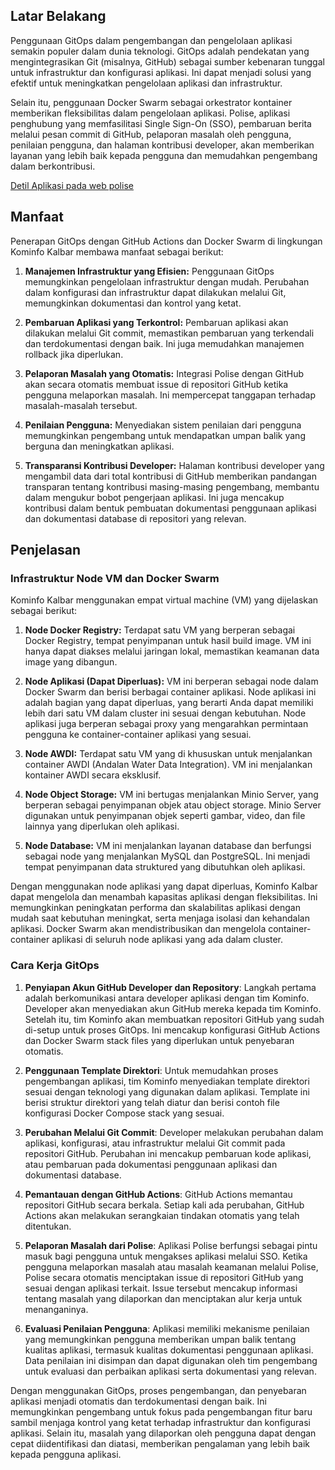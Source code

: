 ## Latar Belakang

Penggunaan GitOps dalam pengembangan dan pengelolaan aplikasi semakin populer dalam dunia teknologi. GitOps adalah pendekatan yang mengintegrasikan Git (misalnya, GitHub) sebagai sumber kebenaran tunggal untuk infrastruktur dan konfigurasi aplikasi. Ini dapat menjadi solusi yang efektif untuk meningkatkan pengelolaan aplikasi dan infrastruktur.

Selain itu, penggunaan Docker Swarm sebagai orkestrator kontainer memberikan fleksibilitas dalam pengelolaan aplikasi. Polise, aplikasi penghubung yang memfasilitasi Single Sign-On (SSO), pembaruan berita melalui pesan commit di GitHub, pelaporan masalah oleh pengguna, penilaian pengguna, dan halaman kontribusi developer, akan memberikan layanan yang lebih baik kepada pengguna dan memudahkan pengembang dalam berkontribusi.

[Detil Aplikasi pada web polise](https://ibb.co/0XXgTff)

## Manfaat

Penerapan GitOps dengan GitHub Actions dan Docker Swarm di lingkungan Kominfo Kalbar membawa manfaat sebagai berikut:

1. **Manajemen Infrastruktur yang Efisien:** Penggunaan GitOps memungkinkan pengelolaan infrastruktur dengan mudah. Perubahan dalam konfigurasi dan infrastruktur dapat dilakukan melalui Git, memungkinkan dokumentasi dan kontrol yang ketat.

2. **Pembaruan Aplikasi yang Terkontrol:** Pembaruan aplikasi akan dilakukan melalui Git commit, memastikan pembaruan yang terkendali dan terdokumentasi dengan baik. Ini juga memudahkan manajemen rollback jika diperlukan.

3. **Pelaporan Masalah yang Otomatis:** Integrasi Polise dengan GitHub akan secara otomatis membuat issue di repositori GitHub ketika pengguna melaporkan masalah. Ini mempercepat tanggapan terhadap masalah-masalah tersebut.

4. **Penilaian Pengguna:** Menyediakan sistem penilaian dari pengguna memungkinkan pengembang untuk mendapatkan umpan balik yang berguna dan meningkatkan aplikasi.

5. **Transparansi Kontribusi Developer:** Halaman kontribusi developer yang mengambil data dari total kontribusi di GitHub memberikan pandangan transparan tentang kontribusi masing-masing pengembang, membantu dalam mengukur bobot pengerjaan aplikasi. Ini juga mencakup kontribusi dalam bentuk pembuatan dokumentasi penggunaan aplikasi dan dokumentasi database di repositori yang relevan.

## Penjelasan

### Infrastruktur Node VM dan Docker Swarm

Kominfo Kalbar menggunakan empat virtual machine (VM) yang dijelaskan sebagai berikut:

1. **Node Docker Registry:** Terdapat satu VM yang berperan sebagai Docker Registry, tempat penyimpanan untuk hasil build image. VM ini hanya dapat diakses melalui jaringan lokal, memastikan keamanan data image yang dibangun.

2. **Node Aplikasi (Dapat Diperluas):** VM ini berperan sebagai node dalam Docker Swarm dan berisi berbagai container aplikasi. Node aplikasi ini adalah bagian yang dapat diperluas, yang berarti Anda dapat memiliki lebih dari satu VM dalam cluster ini sesuai dengan kebutuhan. Node aplikasi juga berperan sebagai proxy yang mengarahkan permintaan pengguna ke container-container aplikasi yang sesuai.

3. **Node AWDI:** Terdapat satu VM yang di khususkan untuk menjalankan container AWDI (Andalan Water Data Integration). VM ini menjalankan kontainer AWDI secara eksklusif.

4. **Node Object Storage:** VM ini bertugas menjalankan Minio Server, yang berperan sebagai penyimpanan objek atau object storage. Minio Server digunakan untuk penyimpanan objek seperti gambar, video, dan file lainnya yang diperlukan oleh aplikasi.

5. **Node Database:** VM ini menjalankan layanan database dan berfungsi sebagai node yang menjalankan MySQL dan PostgreSQL. Ini menjadi tempat penyimpanan data struktured yang dibutuhkan oleh aplikasi.

Dengan menggunakan node aplikasi yang dapat diperluas, Kominfo Kalbar dapat mengelola dan menambah kapasitas aplikasi dengan fleksibilitas. Ini memungkinkan peningkatan performa dan skalabilitas aplikasi dengan mudah saat kebutuhan meningkat, serta menjaga isolasi dan kehandalan aplikasi. Docker Swarm akan mendistribusikan dan mengelola container-container aplikasi di seluruh node aplikasi yang ada dalam cluster.

### Cara Kerja GitOps

1. **Penyiapan Akun GitHub Developer dan Repository**: Langkah pertama adalah berkomunikasi antara developer aplikasi dengan tim Kominfo. Developer akan menyediakan akun GitHub mereka kepada tim Kominfo. Setelah itu, tim Kominfo akan membuatkan repositori GitHub yang sudah di-setup untuk proses GitOps. Ini mencakup konfigurasi GitHub Actions dan Docker Swarm stack files yang diperlukan untuk penyebaran otomatis.

2. **Penggunaan Template Direktori**: Untuk memudahkan proses pengembangan aplikasi, tim Kominfo menyediakan template direktori sesuai dengan teknologi yang digunakan dalam aplikasi. Template ini berisi struktur direktori yang telah diatur dan berisi contoh file konfigurasi Docker Compose stack yang sesuai.

3. **Perubahan Melalui Git Commit**: Developer melakukan perubahan dalam aplikasi, konfigurasi, atau infrastruktur melalui Git commit pada repositori GitHub. Perubahan ini mencakup pembaruan kode aplikasi, atau pembaruan pada dokumentasi penggunaan aplikasi dan dokumentasi database.

4. **Pemantauan dengan GitHub Actions**: GitHub Actions memantau repositori GitHub secara berkala. Setiap kali ada perubahan, GitHub Actions akan melakukan serangkaian tindakan otomatis yang telah ditentukan.

5. **Pelaporan Masalah dari Polise**: Aplikasi Polise berfungsi sebagai pintu masuk bagi pengguna untuk mengakses aplikasi melalui SSO. Ketika pengguna melaporkan masalah atau masalah keamanan melalui Polise, Polise secara otomatis menciptakan issue di repositori GitHub yang sesuai dengan aplikasi terkait. Issue tersebut mencakup informasi tentang masalah yang dilaporkan dan menciptakan alur kerja untuk menanganinya.

6. **Evaluasi Penilaian Pengguna**: Aplikasi memiliki mekanisme penilaian yang memungkinkan pengguna memberikan umpan balik tentang kualitas aplikasi, termasuk kualitas dokumentasi penggunaan aplikasi. Data penilaian ini disimpan dan dapat digunakan oleh tim pengembang untuk evaluasi dan perbaikan aplikasi serta dokumentasi yang relevan.

Dengan menggunakan GitOps, proses pengembangan, dan penyebaran aplikasi menjadi otomatis dan terdokumentasi dengan baik. Ini memungkinkan pengembang untuk fokus pada pengembangan fitur baru sambil menjaga kontrol yang ketat terhadap infrastruktur dan konfigurasi aplikasi. Selain itu, masalah yang dilaporkan oleh pengguna dapat dengan cepat diidentifikasi dan diatasi, memberikan pengalaman yang lebih baik kepada pengguna aplikasi.
